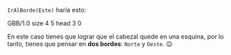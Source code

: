 `IrAlBorde(Este)` haría esto:

<gs-board>   
GBB/1.0 size 4 5 head 3 0 <gs-board>

En este caso tienes que lograr que el cabezal quede en una esquina, por lo tanto, tienes que pensar en **dos bordes**: `Norte` y `Oeste`. :wink: